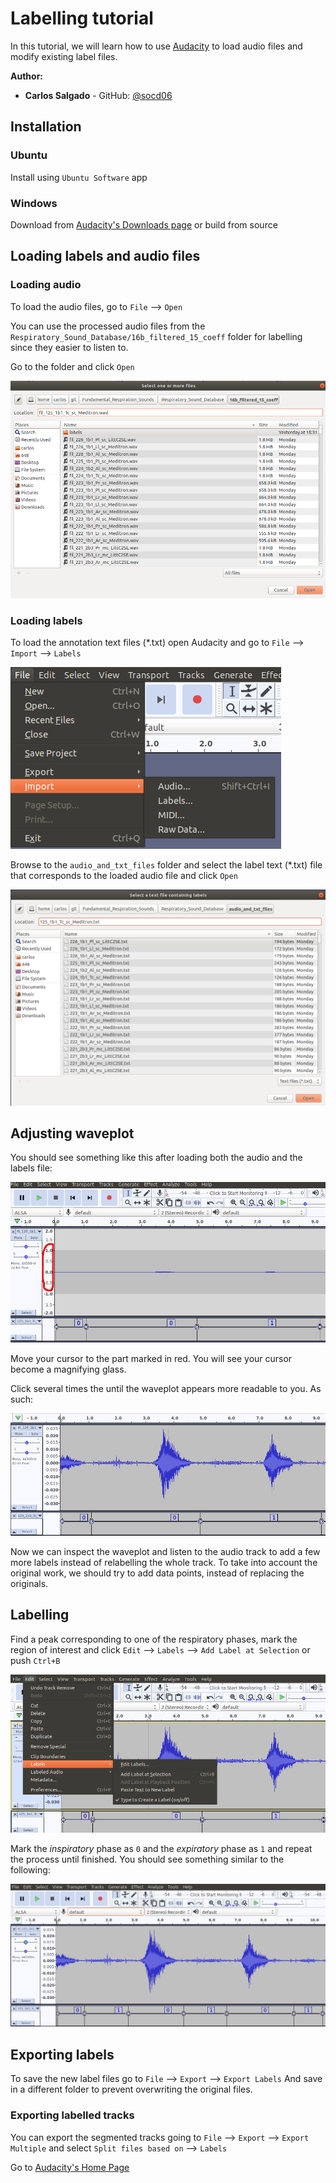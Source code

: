 # Labelling tutorial
In this tutorial, we will learn how to use [Audacity](https://www.audacityteam.org/) to load audio files and modify existing label files.

**Author:**
- **Carlos Salgado** - GitHub: [@socd06](https://github.com/socd06)

## Installation

### Ubuntu
Install using `Ubuntu Software` app

### Windows
Download from [Audacity's Downloads page](https://www.audacityteam.org/download/) or build from source

## Loading labels and audio files
### Loading audio
To load the audio files, go to `File` --> `Open`

You can use the processed audio files from the `Respiratory_Sound_Database/16b_filtered_15_coeff` folder for labelling since they easier to listen to.

Go to the folder and click `Open`

![loading audio](img/audio_file.png "loading audio")

### Loading labels

To load the annotation text files (*.txt) open Audacity and go to `File` --> `Import` --> `Labels`

![loading text](img/import_label.png "loading text")

Browse to the `audio_and_txt_files` folder and select the label text (*.txt) file that corresponds to the loaded audio file and click `Open`

![loading text](img/txt_file.png "loading text")

## Adjusting waveplot

You should see something like this after loading both the audio and the labels file:

![waveplot](img/waveplot12.png "waveplot")

Move your cursor to the part marked in red. You will see your cursor become a magnifying glass.

Click several times the until the waveplot appears more readable to you. As such:

![adjusted waveplot](img/adjusted.png "adjusted waveplot")

Now we can inspect the waveplot and listen to the audio track to add a few more labels instead of relabelling the whole track.
To take into account the original work, we should try to add data points, instead of replacing the originals.

## Labelling

Find a peak corresponding to one of the respiratory phases, mark the region of interest and click `Edit` --> `Labels` --> `Add Label at Selection` or push `Ctrl+B`

![add label](img/add_label.png "add label")

Mark the *inspiratory* phase as `0` and the *expiratory* phase as `1` and repeat the process until finished. You should see something similar to the following:

![labelled](img/labelled.png "labelled")

## Exporting labels

To save the new label files go to `File` --> `Export` --> `Export Labels`
And save in a different folder to prevent overwriting the original files.

### Exporting labelled tracks
You can export the segmented  tracks going to `File` --> `Export` --> `Export Multiple`
and select `Split files based on` --> `Labels`

Go to [Audacity's Home Page](https://www.audacityteam.org/)
